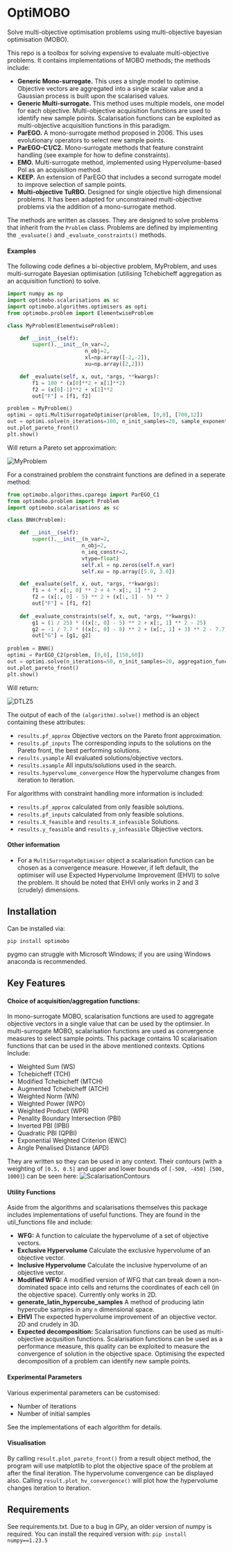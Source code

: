 # OptiMOBO
Solve multi-objective optimisation problems using multi-objective bayesian optimisation (MOBO).

This repo is a toolbox for solving expensive to evaluate multi-objective problems. It contains implementations of MOBO methods;
the methods include:

 
* **Generic Mono-surrogate.** This uses a single model to optimise. Objective vectors are aggregated into a single scalar value and a Gaussian process is built upon the scalarised values.
* **Generic Multi-surrogate.** This method uses multiple models, one model for each objective. Multi-objective acquisition functions are used to identify new sample points. Scalarisation functions can be exploited as multi-objective acquisition functions in this paradigm.
* **ParEGO.** A mono-surrogate method proposed in 2006. This uses evolutionary operators to select new sample points.
* **ParEGO-C1/C2.** Mono-surrogate methods that feature constraint handling (see example for how to define constraints).
* **EMO.** Multi-surrogate method, implemented using Hypervolume-based PoI as an acquisition method.
* **KEEP.** An extension of ParEGO that includes a second surrogate model to improve selection of sample points.
* **Multi-objective TuRBO.** Designed for single objective high dimensional problems. It has been adapted for unconstrained multi-objective problems via the addition of a mono-surrogate method.

The methods are written as classes.
They are designed to solve problems that inherit from the `Problem` class.
Problems are defined by implementing the ```_evaluate()``` and ```_evaluate_constraints()``` methods.

#### Examples 
The following code defines a bi-objective problem, MyProblem, and uses multi-surrogate Bayesian optimisation (utilising Tchebicheff aggregation as an acquisition function) to solve.
```python
import numpy as np
import optimobo.scalarisations as sc
import optimobo.algorithms.optimisers as opti
from optimobo.problem import ElementwiseProblem

class MyProblem(ElementwiseProblem):

    def __init__(self):
        super().__init__(n_var=2,
                         n_obj=2,
                         xl=np.array([-2,-2]),
                         xu=np.array([2,2]))

    def _evaluate(self, x, out, *args, **kwargs):
        f1 = 100 * (x[0]**2 + x[1]**2)
        f2 = (x[0]-1)**2 + x[1]**2
        out["F"] = [f1, f2]

problem = MyProblem()
optimi = opti.MultiSurrogateOptimiser(problem, [0,0], [700,12])
out = optimi.solve(n_iterations=100, n_init_samples=20, sample_exponent=3, acquisition_func=sc.Tchebicheff([0,0],[700,12]))
out.plot_pareto_front()
plt.show()
```

Will return a Pareto set approximation:

![MyProblem](docs/media/Myproblem.png "MyProblem Pareto Approximation")

For a constrained problem the constraint functions are defined in a seperate method:
```python
from optimobo.algorithms.cparego import ParEGO_C1
from optimobo.problem import Problem
import optimobo.scalarisations as sc

class BNH(Problem):

    def __init__(self):
        super().__init__(n_var=2, 
                        n_obj=2, 
                        n_ieq_constr=2, 
                        vtype=float)
                        self.xl = np.zeros(self.n_var)
                        self.xu = np.array([5.0, 3.0])

    def _evaluate(self, x, out, *args, **kwargs):
        f1 = 4 * x[:, 0] ** 2 + 4 * x[:, 1] ** 2
        f2 = (x[:, 0] - 5) ** 2 + (x[:, 1] - 5) ** 2
        out["F"] = [f1, f2]
    
    def _evaluate_constraints(self, x, out, *args, **kwargs):
        g1 = (1 / 25) * ((x[:, 0] - 5) ** 2 + x[:, 1] ** 2 - 25)
        g2 = -1 / 7.7 * ((x[:, 0] - 8) ** 2 + (x[:, 1] + 3) ** 2 - 7.7)
        out["G"] = [g1, g2]
        
problem = BNH()
optimi = ParEGO_C2(problem, [0,0], [150,60])
out = optimi.solve(n_iterations=50, n_init_samples=20, aggregation_func=sc.Tchebicheff([0,0], [150,60]))
out.plot_pareto_front()
plt.show()
```

Will return:

![DTLZ5](docs/media/BNH_objective_space.png "BNH Pareto front approximation")




The output of each of the ```(algorithm).solve()``` method is an object containing these attributes:
* ```results.pf_approx``` Objective vectors on the Pareto front approximation. 
* ```results.pf_inputs``` The corresponding inputs to the solutions on the Pareto front, the best performing solutions.
* ```results.ysample``` All evaluated solutions/objective vectors.
* ```results.xsample``` All inputs/solutions used in the search. 
* ```results.hypervolume_convergence``` How the hypervolume changes from iteration to iteration.

For algorithms with constraint handling more information is included:
* ```results.pf_approx``` calculated from only feasible solutions.
* ```results.pf_inputs``` calculated from only feasible solutions.
* ```results.X_feasible``` and ```results.X_infeasible``` Solutions.
* ```results.y_feasible``` and ```results.y_infeasible``` Objective vectors.

#### Other information

<!-- When calling the ```optimiser.solve``` function for a ```MonoSurrogateOptimiser``` object, an aggregation function must be defined. -->

* For a ```MultiSurrogateOptimiser``` object a scalarisation function can be chosen as a convergence measure. However, if left default, the optimiser will use Expected Hypervolume Improvement (EHVI) to solve the problem. It should be noted that EHVI only works in 2 and 3 (crudely) dimensions.

## Installation
Can be installed via:

`pip install optimobo`

pygmo can struggle with Microsoft Windows; if you are using Windows anaconda is recommended.

## Key Features

#### Choice of acquisition/aggregation functions:
In mono-surrogate MOBO, scalarisation functions are used to aggregate objective vectors in a single value that can be used by the optimsier.
In multi-surrogate MOBO, scalarisation functions are used as convergence measures to select sample points.
This package contains 10 scalarisation functions that can be used in the above mentioned contexts.
Options Include:
* Weighted Sum (WS)
* Tchebicheff (TCH)
* Modified Tchebicheff (MTCH)
* Augmented Tchebicheff (ATCH)
* Weighted Norm (WN)
* Weighted Power (WPO)
* Weighted Product (WPR)
* Penality Boundary Intersection (PBI)
* Inverted PBI (IPBI)
* Quadratic PBI (QPBI)
* Exponential Weighted Criterion (EWC)
* Angle Penalised Distance (APD)

They are written so they can be used in any context.
Their contours (with a weighting of `[0.5, 0.5]` and upper and lower bounds of `[-500, -450] [500, 1000]`) can be seen here:
![ScalarisationContours](docs/media/scalarisations.png "Contours of the scalarisation functions, in 2D.")

#### Utility Functions
Aside from the algorithms and scalarisations themselves this package includes implementations of useful functions. They are found in the util_functions file and include:
* **WFG:** A function to calculate the hypervolume of a set of objective vectors.
* **Exclusive Hypervolume** Calculate the exclusive hypervolume of an objective vector.
* **Inclusive Hypervolume** Calculate the inclusive hypervolume of an objective vector.
* **Modified WFG:** A modified version of WFG that can break down a non-dominated space into cells and returns the coordinates of each cell (in the objective space). Currently only works in 2D.
* **generate_latin_hypercube_samples** A method of producing latin hypercube samples in any ```n``` dimensional space.
* **EHVI** The expected hypervolume improvement of an objective vector. 2D and crudely in 3D.
* **Expected decomposition:** Scalarisation functions can be used as multi-objective acqusition functions. Scalarisation functions can be used as a performance measure, this quality can be exploited to measure the convergence of solution in the objective space. Optimising the expected decomposition of a problem can identify new sample points.

#### Experimental Parameters
Various experimental parameters can be customised:
* Number of iterations
* Number of initial samples

See the implementations of each algorithm for details.

#### Visualisation
By calling ```result.plot_pareto_front()``` from a result object method, the program will use matplotlib to plot the objective space of the problem at after the final iteration.
The hypervolume convergence can be displayed also. Calling ```result.plot_hv_convergence()``` will plot how the hypervolume changes iteration to iteration.

## Requirements
See requirements.txt.
Due to a bug in GPy, an older version of numpy is required.
You can install the required version with: ```pip install numpy==1.23.5```